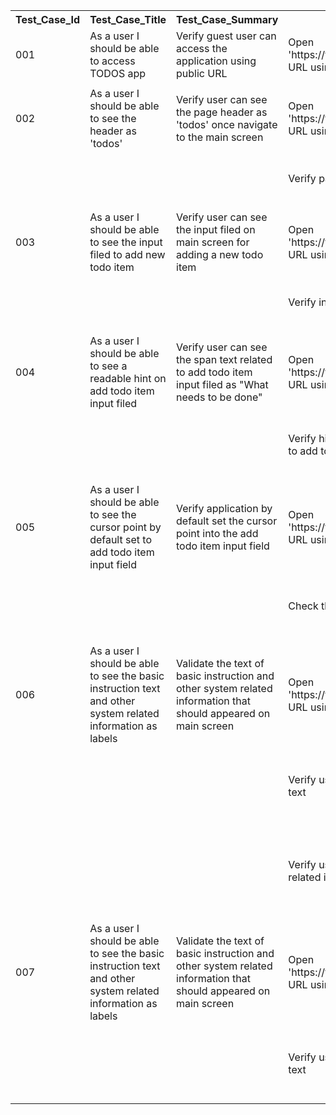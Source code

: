 <table>
  <tr>
    <th>Test_Case_Id</th>
    <th>Test_Case_Title</th>
    <th>Test_Case_Summary</th>
    <th>Steps</th>
    <th>Expected_Result</th>
  </tr>
  <tr>
    <td>001</td>
    <td>As a user I should be able to access TODOS app</td>
    <td>Verify guest user can access the application using public URL</td>
    <td>Open 'https://todomvc.com/examples/react/#/' URL using google chrome</td>
    <td>User should navigate to TODOS main screen</td>
  </tr>
  <tr><td></td></tr>
  <tr>
   <td>002</td>
    <td>As a user I should be able to see the header as 'todos'</td>
    <td>Verify user can see the page header as 'todos' once navigate to the main screen</td>
    <td>Open 'https://todomvc.com/examples/react/#/' URL using google chrome</td>
    <td>User should navigate to TODOS main screen</td>
  </tr>
 <tr>
    <td></td>
    <td></td>
    <td></td>
    <td>Verify page header</td>
    <td>User should be able to see the page header as 'todos'</td>
  </tr>
  <tr><td></td></tr>
  <tr>
    <td>003</td>
    <td>As a user I should be able to see the input filed to add new todo item </td>
    <td>Verify user can see the input filed on main screen for adding a new todo item </td>
    <td>Open 'https://todomvc.com/examples/react/#/' URL using google chrome</td>
    <td>User should navigate to TODOS main screen</td>
  </tr>
<tr>
   <td></td>
    <td></td>
    <td></td>
    <td>Verify input field is exist</td>
    <td>User should be able to see input filed to add todo items</td>
  </tr>
   <tr><td></td></tr>
  <tr>
    <td>004</td>
    <td>As a user I should be able to see a readable hint on add todo item input filed </td>
    <td>Verify user can see the span text related to add todo item input filed as "What needs to be done" </td>
    <td>Open 'https://todomvc.com/examples/react/#/' URL using google chrome</td>
    <td>User should navigate to TODOS main screen</td>
  </tr>
<tr>
   <td></td>
    <td></td>
    <td></td>
    <td>Verify hint text (span value) that related to add todo item input field</td>
    <td>User should be able to see the hint as "What needs to be done"</td>
  </tr>
  </tr>
 <tr><td></td></tr>
  <tr>
    <td>005</td>
    <td>As a user I should be able to see the cursor point by default set to add todo item input field   </td>
    <td>Verify application by default set the cursor point into the add todo item input field</td>
    <td>Open 'https://todomvc.com/examples/react/#/' URL using google chrome</td>
    <td>User should navigate to TODOS main screen</td>
  </tr>
<tr>
   <td></td>
    <td></td>
    <td></td>
    <td>Check the default focus of cursor point</td>
    <td>Cursor point should be set to add todo item input filed as by default </td>
  </tr>
  </tr>
 <tr><td></td></tr>
  <tr>
    <td>006</td>
    <td>As a user I should be able to see the basic instruction text and other system related information as labels</td>
    <td>Validate the text of basic instruction and other system related information that should appeared on main screen </td>
    <td>Open 'https://todomvc.com/examples/react/#/' URL using google chrome</td>
    <td>User should navigate to TODOS main screen</td>
  </tr>
<tr>
   <td></td>
    <td></td>
    <td></td>
    <td>Verify user can see the basic instruction text </td>
    <td>User should be able to the the basic instruction text as 'Double-click to edit a todo' </td>
  </tr>
 <tr>
   <td></td>
    <td></td>
    <td></td>
    <td>Verify user can see the other system related information </td>
    <td>User should be able to the the system related information as 'Created by petehunt  Part of TodoMVC' </td>
  </tr>
  </tr>
<tr><td></td></tr>
  <tr>
    <td>007</td>
    <td>As a user I should be able to see the basic instruction text and other system related information as labels</td>
    <td>Validate the text of basic instruction and other system related information that should appeared on main screen </td>
    <td>Open 'https://todomvc.com/examples/react/#/' URL using google chrome</td>
    <td>User should navigate to TODOS main screen</td>
  </tr>
<tr>
   <td></td>
    <td></td>
    <td></td>
    <td>Verify user can see the basic instruction text </td>
    <td>User should be able to the the basic instruction text as 'Double-click to edit a todo' </td>
  </tr>
</table>